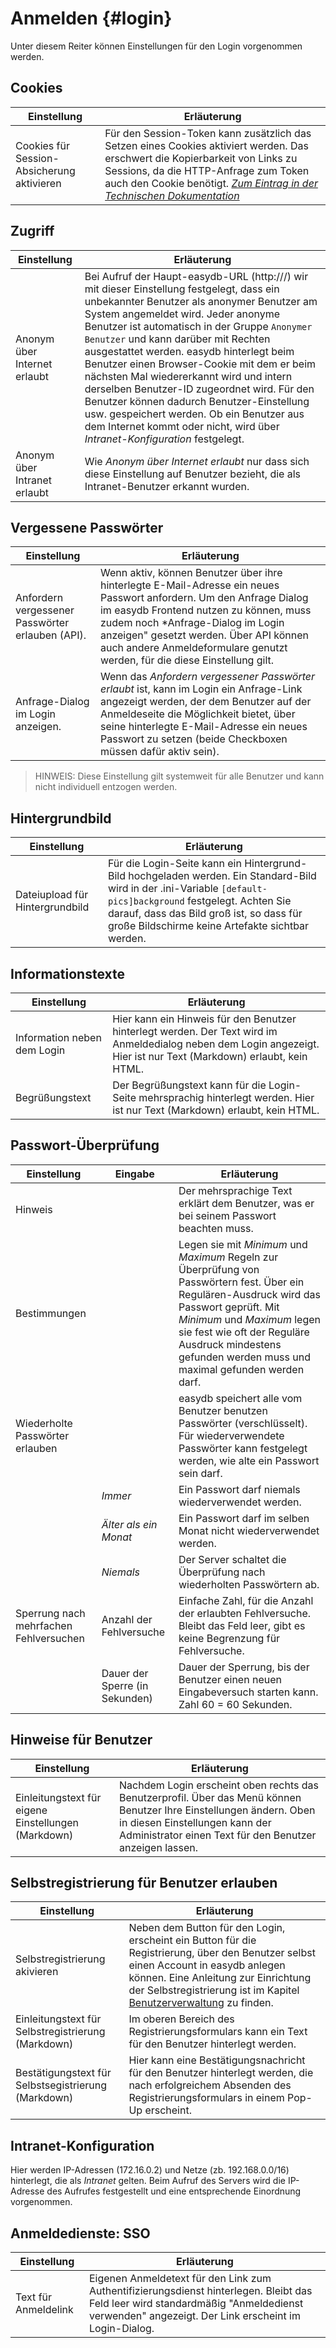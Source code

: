 # Anmelden {#login}

Unter diesem Reiter können Einstellungen für den Login vorgenommen werden.

## Cookies

|Einstellung | Erläuterung |
|-----|----|
|Cookies für Session-Absicherung aktivieren| Für den Session-Token kann zusätzlich das Setzen eines Cookies aktiviert werden. Das erschwert die Kopierbarkeit von Links zu Sessions, da die HTTP-Anfrage zum Token auch den Cookie benötigt. [*Zum Eintrag in der Technischen Dokumentation*](https://docs.easydb.de/en/technical/api/session/session.html)|

## Zugriff

|Einstellung  | Erläuterung |
|-----|-----|
|Anonym über Internet erlaubt| Bei Aufruf der Haupt-easydb-URL (http://<easydb-server>/) wir mit dieser Einstellung festgelegt, dass ein unbekannter Benutzer als anonymer Benutzer am System angemeldet wird. Jeder anonyme Benutzer ist automatisch in der Gruppe `Anonymer Benutzer` und kann darüber mit Rechten ausgestattet werden. easydb hinterlegt beim Benutzer einen Browser-Cookie mit dem er beim nächsten Mal wiedererkannt wird und intern derselben Benutzer-ID zugeordnet wird. Für den Benutzer können dadurch Benutzer-Einstellung usw. gespeichert werden. Ob ein Benutzer aus dem Internet kommt oder nicht, wird über _Intranet-Konfiguration_ festgelegt.|
|Anonym über Intranet erlaubt| Wie *Anonym über Internet erlaubt* nur dass sich diese Einstellung auf Benutzer bezieht, die als Intranet-Benutzer erkannt wurden.|

## Vergessene Passwörter

|Einstellung | Erläuterung |
|-----|-----|
|Anfordern vergessener Passwörter erlauben (API).| Wenn aktiv, können Benutzer über ihre hinterlegte E-Mail-Adresse ein neues Passwort anfordern. Um den Anfrage Dialog im easydb Frontend nutzen zu können, muss zudem noch *Anfrage-Dialog im Login anzeigen" gesetzt werden. Über API können auch andere Anmeldeformulare genutzt werden, für die diese Einstellung gilt.|
|Anfrage-Dialog im Login anzeigen.|Wenn das *Anfordern vergessener Passwörter erlaubt* ist, kann im Login ein Anfrage-Link angezeigt werden, der dem Benutzer auf der Anmeldeseite die Möglichkeit bietet, über seine hinterlegte E-Mail-Adresse ein neues Passwort zu setzen (beide Checkboxen müssen dafür aktiv sein).|

> HINWEIS: Diese Einstellung gilt systemweit für alle Benutzer und kann nicht individuell entzogen werden.

## Hintergrundbild

|Einstellung | Erläuterung |
|-----|-----|
|Dateiupload für Hintergrundbild|Für die Login-Seite kann ein Hintergrund-Bild hochgeladen werden. Ein Standard-Bild wird in der .ini-Variable `[default-pics]background` festgelegt. Achten Sie darauf, dass das Bild groß ist, so dass für große Bildschirme keine Artefakte sichtbar werden.|

## Informationstexte

|Einstellung | Erläuterung |
|-----|-----|
|Information neben dem Login| Hier kann ein Hinweis für den Benutzer hinterlegt werden. Der Text wird im Anmeldedialog neben dem Login angezeigt. Hier ist nur Text (Markdown) erlaubt, kein HTML.|
|Begrüßungstext| Der Begrüßungstext kann für die Login-Seite mehrsprachig hinterlegt werden. Hier ist nur Text (Markdown) erlaubt, kein HTML.|

## Passwort-Überprüfung

|Einstellung |Eingabe |Erläuterung |
|-----|--|----|
| Hinweis||Der mehrsprachige Text erklärt dem Benutzer, was er bei seinem Passwort beachten muss.|
|Bestimmungen||Legen sie mit _Minimum_ und _Maximum_ Regeln zur Überprüfung von Passwörtern fest. Über ein Regulären-Ausdruck wird das Passwort geprüft. Mit _Minimum_ und _Maximum_ legen sie fest wie oft der Reguläre Ausdruck mindestens gefunden werden muss und maximal gefunden werden darf.|
|Wiederholte Passwörter erlauben| |easydb speichert alle vom Benutzer benutzen Passwörter (verschlüsselt). Für wiederverwendete Passwörter kann festgelegt werden, wie alte ein Passwort sein darf.|
| | _Immer_ | Ein Passwort darf niemals wiederverwendet werden. |
| | _Älter als ein Monat_ | Ein Passwort darf im selben Monat nicht wiederverwendet werden. |
| | _Niemals_ | Der Server schaltet die Überprüfung nach wiederholten Passwörtern ab.|
|Sperrung nach mehrfachen Fehlversuchen |Anzahl der Fehlversuche|Einfache Zahl, für die Anzahl der erlaubten Fehlversuche. Bleibt das Feld leer, gibt es keine Begrenzung für Fehlversuche.|
||Dauer der Sperre (in Sekunden)|Dauer der Sperrung, bis der Benutzer einen neuen Eingabeversuch starten kann. Zahl 60 = 60 Sekunden.|

## Hinweise für Benutzer

|Einstellung |Erläuterung |
|-----|----|
|Einleitungstext für eigene Einstellungen (Markdown)|Nachdem Login erscheint oben rechts das Benutzerprofil. Über das Menü können Benutzer Ihre Einstellungen ändern. Oben in diesen Einstellungen kann der Administrator einen Text für den Benutzer anzeigen lassen. |

## Selbstregistrierung für Benutzer erlauben
|Einstellung |Erläuterung |
|-----|----|
|Selbstregistrierung akivieren|Neben dem Button für den Login, erscheint ein Button für die Registrierung, über den Benutzer selbst einen Account in easydb anlegen können. Eine Anleitung zur Einrichtung der Selbstregistrierung ist im Kapitel [Benutzerverwaltung](../userprefs/selfregister/selfregister.html) zu finden. |
|Einleitungstext für Selbstregistrierung (Markdown)|Im oberen Bereich des Registrierungsformulars kann ein Text für den Benutzer hinterlegt werden.|
|Bestätigungstext für Selbstsegistrierung (Markdown)| Hier kann eine Bestätigungsnachricht für den Benutzer hinterlegt werden, die nach erfolgreichem Absenden des Registrierungsformulars in einem Pop-Up erscheint.  |


## Intranet-Konfiguration

Hier werden IP-Adressen (172.16.0.2) und Netze (zb. 192.168.0.0/16) hinterlegt, die als _Intranet_ gelten. Beim Aufruf des Servers wird die IP-Adresse des Aufrufes festgestellt und eine entsprechende Einordnung vorgenommen.

## Anmeldedienste: SSO

|Einstellung |Erläuterung |
|-----|----|
|Text für Anmeldelink |Eigenen Anmeldetext für den Link zum Authentifizierungsdienst hinterlegen. Bleibt das Feld leer wird standardmäßig "Anmeldedienst verwenden" angezeigt. Der Link erscheint im Login-Dialog. |


